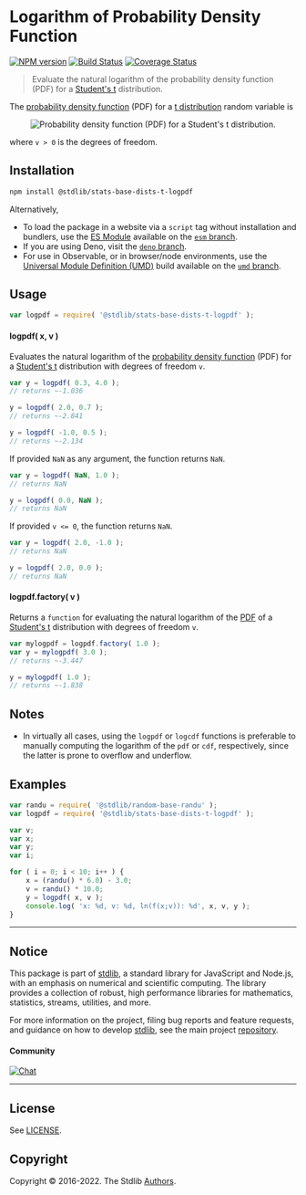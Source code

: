 <!--

@license Apache-2.0

Copyright (c) 2018 The Stdlib Authors.

Licensed under the Apache License, Version 2.0 (the "License");
you may not use this file except in compliance with the License.
You may obtain a copy of the License at

   http://www.apache.org/licenses/LICENSE-2.0

Unless required by applicable law or agreed to in writing, software
distributed under the License is distributed on an "AS IS" BASIS,
WITHOUT WARRANTIES OR CONDITIONS OF ANY KIND, either express or implied.
See the License for the specific language governing permissions and
limitations under the License.

-->

# Logarithm of Probability Density Function

[![NPM version][npm-image]][npm-url] [![Build Status][test-image]][test-url] [![Coverage Status][coverage-image]][coverage-url] <!-- [![dependencies][dependencies-image]][dependencies-url] -->

> Evaluate the natural logarithm of the probability density function (PDF) for a [Student's t][t-distribution] distribution.

<section class="intro">

The [probability density function][pdf] (PDF) for a [t distribution][t-distribution] random variable is

<!-- <equation class="equation" label="eq:t_pdf" align="center" raw="\frac{1} {\sqrt{\nu}\,B\left( \tfrac{1}{2}, \tfrac{\nu}{2} \right )} \left(1+\frac{x^2}{\nu} \right)^{-\frac{\nu+1}{2}}" alt="Probability density function (PDF) for a Student's t distribution."> -->

<div class="equation" align="center" data-raw-text="\frac{1} {\sqrt{\nu}\,B\left( \tfrac{1}{2}, \tfrac{\nu}{2} \right )} \left(1+\frac{x^2}{\nu} \right)^{-\frac{\nu+1}{2}}" data-equation="eq:t_pdf">
    <img src="https://cdn.jsdelivr.net/gh/stdlib-js/stdlib@591cf9d5c3a0cd3c1ceec961e5c49d73a68374cb/lib/node_modules/@stdlib/stats/base/dists/t/logpdf/docs/img/equation_t_pdf.svg" alt="Probability density function (PDF) for a Student's t distribution.">
    <br>
</div>

<!-- </equation> -->

where `v > 0` is the degrees of freedom.

</section>

<!-- /.intro -->

<section class="installation">

## Installation

```bash
npm install @stdlib/stats-base-dists-t-logpdf
```

Alternatively,

-   To load the package in a website via a `script` tag without installation and bundlers, use the [ES Module][es-module] available on the [`esm` branch][esm-url].
-   If you are using Deno, visit the [`deno` branch][deno-url].
-   For use in Observable, or in browser/node environments, use the [Universal Module Definition (UMD)][umd] build available on the [`umd` branch][umd-url].

</section>

<section class="usage">

## Usage

```javascript
var logpdf = require( '@stdlib/stats-base-dists-t-logpdf' );
```

#### logpdf( x, v )

Evaluates the natural logarithm of the [probability density function][pdf] (PDF) for a [Student's t][t-distribution] distribution with degrees of freedom `v`.

```javascript
var y = logpdf( 0.3, 4.0 );
// returns ~-1.036

y = logpdf( 2.0, 0.7 );
// returns ~-2.841

y = logpdf( -1.0, 0.5 );
// returns ~-2.134
```

If provided `NaN` as any argument, the function returns `NaN`.

```javascript
var y = logpdf( NaN, 1.0 );
// returns NaN

y = logpdf( 0.0, NaN );
// returns NaN
```

If provided `v <= 0`, the function returns `NaN`.

```javascript
var y = logpdf( 2.0, -1.0 );
// returns NaN

y = logpdf( 2.0, 0.0 );
// returns NaN
```

#### logpdf.factory( v )

Returns a `function` for evaluating the natural logarithm of the [PDF][pdf] of a [Student's t][t-distribution] distribution with degrees of freedom `v`.

```javascript
var mylogpdf = logpdf.factory( 1.0 );
var y = mylogpdf( 3.0 );
// returns ~-3.447

y = mylogpdf( 1.0 );
// returns ~-1.838
```

</section>

<!-- /.usage -->

<section class="notes">

## Notes

-   In virtually all cases, using the `logpdf` or `logcdf` functions is preferable to manually computing the logarithm of the `pdf` or `cdf`, respectively, since the latter is prone to overflow and underflow.

</section>

<!-- /.notes -->

<section class="examples">

## Examples

<!-- eslint no-undef: "error" -->

```javascript
var randu = require( '@stdlib/random-base-randu' );
var logpdf = require( '@stdlib/stats-base-dists-t-logpdf' );

var v;
var x;
var y;
var i;

for ( i = 0; i < 10; i++ ) {
    x = (randu() * 6.0) - 3.0;
    v = randu() * 10.0;
    y = logpdf( x, v );
    console.log( 'x: %d, v: %d, ln(f(x;v)): %d', x, v, y );
}
```

</section>

<!-- /.examples -->

<!-- Section for related `stdlib` packages. Do not manually edit this section, as it is automatically populated. -->

<section class="related">

</section>

<!-- /.related -->

<!-- Section for all links. Make sure to keep an empty line after the `section` element and another before the `/section` close. -->


<section class="main-repo" >

* * *

## Notice

This package is part of [stdlib][stdlib], a standard library for JavaScript and Node.js, with an emphasis on numerical and scientific computing. The library provides a collection of robust, high performance libraries for mathematics, statistics, streams, utilities, and more.

For more information on the project, filing bug reports and feature requests, and guidance on how to develop [stdlib][stdlib], see the main project [repository][stdlib].

#### Community

[![Chat][chat-image]][chat-url]

---

## License

See [LICENSE][stdlib-license].


## Copyright

Copyright &copy; 2016-2022. The Stdlib [Authors][stdlib-authors].

</section>

<!-- /.stdlib -->

<!-- Section for all links. Make sure to keep an empty line after the `section` element and another before the `/section` close. -->

<section class="links">

[npm-image]: http://img.shields.io/npm/v/@stdlib/stats-base-dists-t-logpdf.svg
[npm-url]: https://npmjs.org/package/@stdlib/stats-base-dists-t-logpdf

[test-image]: https://github.com/stdlib-js/stats-base-dists-t-logpdf/actions/workflows/test.yml/badge.svg?branch=main
[test-url]: https://github.com/stdlib-js/stats-base-dists-t-logpdf/actions/workflows/test.yml?query=branch:main

[coverage-image]: https://img.shields.io/codecov/c/github/stdlib-js/stats-base-dists-t-logpdf/main.svg
[coverage-url]: https://codecov.io/github/stdlib-js/stats-base-dists-t-logpdf?branch=main

<!--

[dependencies-image]: https://img.shields.io/david/stdlib-js/stats-base-dists-t-logpdf.svg
[dependencies-url]: https://david-dm.org/stdlib-js/stats-base-dists-t-logpdf/main

-->

[umd]: https://github.com/umdjs/umd
[es-module]: https://developer.mozilla.org/en-US/docs/Web/JavaScript/Guide/Modules

[deno-url]: https://github.com/stdlib-js/stats-base-dists-t-logpdf/tree/deno
[umd-url]: https://github.com/stdlib-js/stats-base-dists-t-logpdf/tree/umd
[esm-url]: https://github.com/stdlib-js/stats-base-dists-t-logpdf/tree/esm

[chat-image]: https://img.shields.io/gitter/room/stdlib-js/stdlib.svg
[chat-url]: https://gitter.im/stdlib-js/stdlib/

[stdlib]: https://github.com/stdlib-js/stdlib

[stdlib-authors]: https://github.com/stdlib-js/stdlib/graphs/contributors

[stdlib-license]: https://raw.githubusercontent.com/stdlib-js/stats-base-dists-t-logpdf/main/LICENSE

[pdf]: https://en.wikipedia.org/wiki/Probability_density_function

[t-distribution]: https://en.wikipedia.org/wiki/Student%27s_t-distribution

</section>

<!-- /.links -->
